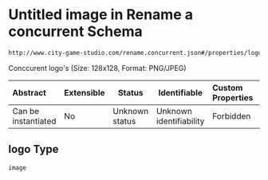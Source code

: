 # Untitled image in Rename a concurrent Schema

```txt
http://www.city-game-studio.com/rename.concurrent.json#/properties/logo
```

Conccurent logo's (Size: 128x128, Format: PNG/JPEG)


| Abstract            | Extensible | Status         | Identifiable            | Custom Properties | Additional Properties | Access Restrictions | Defined In                                                                                     |
| :------------------ | ---------- | -------------- | ----------------------- | :---------------- | --------------------- | ------------------- | ---------------------------------------------------------------------------------------------- |
| Can be instantiated | No         | Unknown status | Unknown identifiability | Forbidden         | Allowed               | none                | [rename-concurrent.schema.json\*](../out/rename-concurrent.schema.json "open original schema") |

## logo Type

`image`
